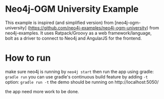 # Neo4j-OGM University Example

This example is inspired (and simplified version) from [neo4j-ogm-university] (https://github.com/neo4j-examples/neo4j-ogm-university) from neo4j-examples.
It uses Ratpack/Groovy as a web framework/language, bolt as a driver to connect to Neo4j and AngularJS for the frontend.
# How to run
make sure neo4j is running by `neo4j start` then run the app using gradle:
`gradle run`
you can use gradle's continuous build feature by adding `-t` option:
`gradle run -t`
the demo should be running on http://localhost:5050/

the app need more work to be done.